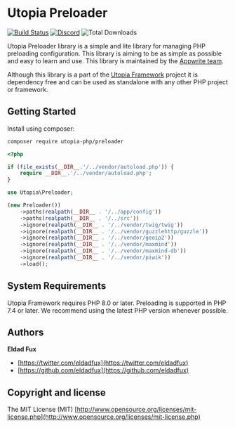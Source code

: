 # Utopia Preloader

[![Build Status](https://travis-ci.org/utopia-php/preloader.svg?branch=master)](https://travis-ci.com/utopia-php/preloader)
[![Discord](https://badgen.net/badge/discord/chat/green)](https://appwrite.io/discord)
![Total Downloads](https://img.shields.io/packagist/dt/utopia-php/preloader.svg)

Utopia Preloader library is a simple and lite library for managing PHP preloading configuration. This library is aiming to be as simple as possible and easy to learn and use. This library is maintained by the [Appwrite team](https://appwrite.io).


Although this library is a part of the [Utopia Framework](https://github.com/utopia-php/framework) project it is dependency free and can be used as standalone with any other PHP project or framework.

## Getting Started

Install using composer:
```bash
composer require utopia-php/preloader
```

```php
<?php

if (file_exists(__DIR__.'/../vendor/autoload.php')) {
    require __DIR__.'/../vendor/autoload.php';
}

use Utopia\Preloader;

(new Preloader())
    ->paths(realpath(__DIR__ . '/../app/config'))
    ->paths(realpath(__DIR__ . '/../src'))
    ->ignore(realpath(__DIR__ . '/../vendor/twig/twig'))
    ->ignore(realpath(__DIR__ . '/../vendor/guzzlehttp/guzzle'))
    ->ignore(realpath(__DIR__ . '/../vendor/geoip2'))
    ->ignore(realpath(__DIR__ . '/../vendor/maxmind'))
    ->ignore(realpath(__DIR__ . '/../vendor/maxmind-db'))
    ->ignore(realpath(__DIR__ . '/../vendor/piwik'))
    ->load();

```

## System Requirements

Utopia Framework requires PHP 8.0 or later. Preloading is supported in PHP 7.4 or later. We recommend using the latest PHP version whenever possible.

## Authors

**Eldad Fux**

+ [https://twitter.com/eldadfux](https://twitter.com/eldadfux)
+ [https://github.com/eldadfux](https://github.com/eldadfux)

## Copyright and license

The MIT License (MIT) [http://www.opensource.org/licenses/mit-license.php](http://www.opensource.org/licenses/mit-license.php)
